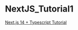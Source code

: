 # NextJS_Tutorial1

[Next.js 14 + Typescript Tutorial](https://www.youtube.com/watch?v=Wa4k8F48HNk)
